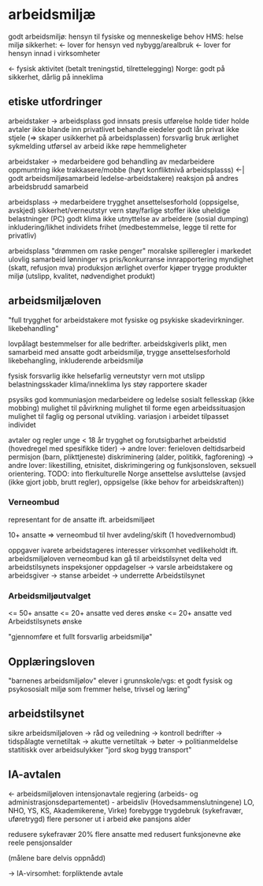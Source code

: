 # arbeidsmiljæ

godt arbeidsmiljø: hensyn til fysiske og menneskelige behov
HMS: helse miljø sikkerhet:
    <- lover for hensyn ved nybygg/arealbruk
    <- lover for hensyn innad i virksomheter

<- fysisk aktivitet (betalt treningstid, tilrettelegging)
Norge: godt på sikkerhet, dårlig på inneklima

## etiske utfordringer
arbeidstaker -> arbeidsplass
    god innsats
        presis utførelse
        holde tider
        holde avtaler
        ikke blande inn privatlivet
    behandle eiedeler godt
        lån privat
        ikke stjele (=> skaper usikkerhet på arbeidsplassen)
        forsvarlig bruk
    ærlighet 
        sykmelding
        utførsel av arbeid
    ikke røpe hemmeligheter

arbeidstaker -> medarbeidere
    god behandling av medarbeidere
        oppmuntring
        ikke trakkasere/mobbe (høyt konfliktnivå arbeidsplasss) <-| godt arbeidsmiljøsamarbeid ledelse-arbeidstakere)
        reaksjon på andres arbeidsbrudd
    samarbeid


arbeidsplass -> medarbeidere
    trygghet
        ansettelsesforhold (oppsigelse, avskjed)
        sikkerhet/verneutstyr
        vern støy/farlige stoffer
        ikke uheldige belastninger (PC)
    godt klima
    ikke utnyttelse av arbeidere (sosial dumping)
    inkludering/likhet
    individets frihet (medbestemmelse, legge til rette for privatliv)


arbeidsplass "drømmen om raske penger"
    moralske spilleregler i markedet
    ulovlig samarbeid
    lønninger vs pris/konkurranse
    innrapportering myndighet (skatt, refusjon mva)
    produksjon
        ærlighet overfor kjøper
        trygge produkter
        miljø (utslipp, kvalitet, nødvendighet produkt)
    

## arbeidsmiljæloven
"full trygghet for arbeidstakere mot fysiske og psykiske skadevirkninger. likebehandling"

lovpålagt bestemmelser for alle bedrifter. arbeidskgiverls plikt, men samarbeid med ansatte
godt arbeidsmiljø, trygge ansettelsesforhold likebehangling, inkluderende arbeidsmiljø


fysisk forsvarlig
    ikke helsefarlig
        verneutstyr
        vern mot utslipp
        belastningsskader
    klima/inneklima
        lys
        støy
    rapportere skader

psysiks
    god kommuniasjon medarbeidere og ledelse
    sosialt fellesskap (ikke mobbing)
    mulighet til påvirkning
    mulighet til forme egen arbeidssituasjon
    mulighet til faglig og personal utvikling. 
    variasjon i arbeidet
    tilpasset individet 

avtaler og regler
    unge < 18 år
    trygghet og forutsigbarhet
    arbeidstid (hovedregel med spesifikke tider)
        -> andre lover: ferieloven
    deltidsarbeid
    permisjon (barn, plikttjeneste)
    diskriminering (alder, politikk, fagforening)
        -> andre lover: likestilling, etnisitet, diskrimingering og funkjsonsloven, seksuell orientering. TODO: into flerkulturelle Norge
    ansettelse
    avsluttelse (avsjed (ikke gjort jobb, brutt regler), oppsigelse (ikke behov for arbeidskraften))


### Verneombud 

representant for de ansatte ift. arbeidsmiljøet

10+ ansatte => verneombud til hver avdeling/skift (1 hovedvernombud)

oppgaver
    ivarete arbeidstageres interesser
    virksomhet vedlikeholdt ift. arbeidsmiljøloven
    verneombud kan gå til arbeidstilsynet
    delta ved arbeidstilsynets inspeksjoner
oppdagelser
    -> varsle arbeidstakere og arbeidsgiver
    -> stanse arbeidet
    -> underrette Arbeidstilsynet

### Arbeidsmiljøutvalget

<= 50+ ansatte
<= 20+ ansatte ved deres ønske
<= 20+ ansatte ved Arbeidstilsynets ønske

"gjennomføre et fullt forsvarlig arbeidsmiljø"


## Opplæringsloven
 "barnenes arbeidsmiljølov"
 elever i grunnskole/vgs: et godt fysisk og psykososialt miljø som fremmer helse, trivsel og læring"



## arbeidstilsynet

sikre arbeidsmiljøloven
    -> råd og veiledning 
    -> kontroll bedrifter
    -> tidspålagte vernetiltak 
    -> akutte vernetiltak
    -> bøter
    -> politianmeldelse
statitiskk over arbeidsulykker "jord skog bygg transport"


## IA-avtalen 
<- arbeidsmiljøloven
intensjonavtale regjering (arbeids- og administrasjonsdepartementet) - arbeidsliv (Hovedsammenslutningene) LO, NHO, YS, KS, Akademikerene, Virke)
  forebygge trygdebruk (sykefravær, uføretrygd)
  flere personer ut i arbeid
  øke pansjons alder

  redusere sykefravær 20%
  flere ansatte med redusert funksjonevne
  øke reele pensjonsalder
  
(målene bare delvis oppnådd)


-> IA-virsomhet: forpliktende avtale

